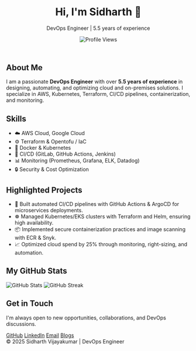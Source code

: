 <!DOCTYPE html>
<html lang="en">
<body class="bg-gray-100 text-gray-800">
  <!-- Header -->
  <header class="bg-gray-900 text-white text-center p-10">
    <h1 class="text-4xl font-bold">Hi, I'm Sidharth 👋</h1>
    <p class="text-lg mt-2">DevOps Engineer | 5.5 years of experience</p>
    <div class="mt-4">
      <img src="https://komarev.com/ghpvc/?username=sidharthvijayakumar&color=blue" alt="Profile Views" />
    </div>
  </header>

  <!-- About Me -->
  <section class="max-w-4xl mx-auto p-8 mt-6 bg-white shadow-md rounded-2xl">
    <h2 class="text-2xl font-semibold mb-4">About Me</h2>
    <p class="text-lg leading-relaxed">
      I am a passionate <strong>DevOps Engineer</strong> with over <strong>5.5 years of experience</strong> in designing, automating, and optimizing cloud and on-premises solutions. 
      I specialize in AWS, Kubernetes, Terraform, CI/CD pipelines, containerization, and monitoring.
    </p>
  </section>

  <!-- Skills -->
  <section class="max-w-4xl mx-auto p-8 mt-6 bg-white shadow-md rounded-2xl">
    <h2 class="text-2xl font-semibold mb-4">Skills</h2>
    <ul class="grid grid-cols-2 gap-4 text-lg">
      <li>☁️ AWS Cloud, Google Cloud</li>
      <li>⚙️ Terraform & Opentofu / IaC</li>
      <li>🐳 Docker & Kubernetes</li>
      <li>🚀 CI/CD (GitLab, GitHub Actions, Jenkins)</li>
      <li>📊 Monitoring (Prometheus, Grafana, ELK, Datadog)</li>
      <li>🔒 Security & Cost Optimization</li>
    </ul>
  </section>

  <!-- Projects -->
  <section class="max-w-4xl mx-auto p-8 mt-6 bg-white shadow-md rounded-2xl">
    <h2 class="text-2xl font-semibold mb-4">Highlighted Projects</h2>
    <ul class="list-disc pl-6 space-y-2 text-lg">
      <li>🚀 Built automated CI/CD pipelines with GitHub Actions & ArgoCD for microservices deployments.</li>
      <li>☸️ Managed Kubernetes/EKS clusters with Terraform and Helm, ensuring high availability.</li>
      <li>📦 Implemented secure containerization practices and image scanning with ECR & Snyk.</li>
      <li>📈 Optimized cloud spend by 25% through monitoring, right-sizing, and automation.</li>
    </ul>
  </section>

  <!-- GitHub Stats -->
  <section class="max-w-4xl mx-auto p-8 mt-6 bg-white shadow-md rounded-2xl text-center">
    <h2 class="text-2xl font-semibold mb-4">My GitHub Stats</h2>
    <img src="https://github-readme-stats.vercel.app/api?username=sidharthvijayakumar&show_icons=true&theme=tokyonight" alt="GitHub Stats" class="mx-auto mb-4" />
    <img src="https://github-readme-streak-stats.herokuapp.com/?user=sidharthvijayakumar&theme=tokyonight" alt="GitHub Streak" class="mx-auto" />
  </section>

  <!-- Contact -->
  <section class="max-w-4xl mx-auto p-8 mt-6 bg-white shadow-md rounded-2xl text-center">
    <h2 class="text-2xl font-semibold mb-4">Get in Touch</h2>
    <p class="mb-4">I'm always open to new opportunities, collaborations, and DevOps discussions.</p>
    <div class="flex justify-center gap-6 text-lg">
      <a href="https://github.com/sidharthvijayakumar" class="text-indigo-600 hover:underline">GitHub</a>
      <a href="https://www.linkedin.com/in/sidharth-vijayakumar/" class="text-indigo-600 hover:underline">LinkedIn</a>
      <a href="mailto:sidharthvijayakumar7@gmail.com" class="text-indigo-600 hover:underline">Email</a>
      <a href="https://medium.com/@sidharthvijayakumar7" class="text-indigo-600 hover:underline">Blogs</a>
    </div>
  </section>

  <!-- Footer -->
  <footer class="text-center p-6 text-gray-500 mt-10">
    © 2025 Sidharth Vijayakumar | DevOps Engineer
  </footer>
</body>
</html>